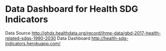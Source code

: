# Data Dashboard for Health SDG Indicators
Data Source http://ghdx.healthdata.org/record/ihme-data/gbd-2017-health-related-sdgs-1990-2030
Data Dashboard http://health-sdg-indicators.herokuapp.com/
